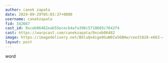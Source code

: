 ```yaml
---
author: canek zapata
date: 2024-09-29T05:03:37+0000
username: canekzapata
fid: 342667
cast_id: 0xceb06482eab55ececb4afa398c5710603c7642f4
cast: https://warpcast.com/canekzapata/0xceb06482
image: https://imagedelivery.net/BXluQx4ige9GuW0Ia56BHw/cee31828-e663-4f07-5816-9b19da50c300/original
layout: post
---
```

word  

<img src='https://imagedelivery.net/BXluQx4ige9GuW0Ia56BHw/cee31828-e663-4f07-5816-9b19da50c300/original' alt='' referrerpolicy='no-referrer'/>